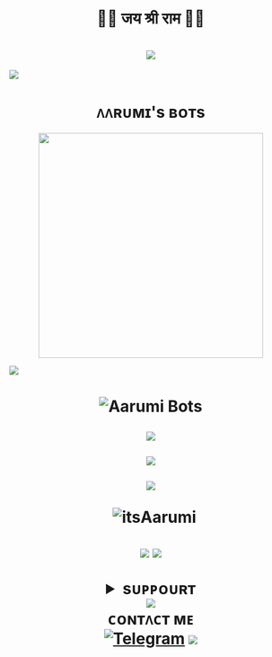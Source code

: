 <h1 align="center"

### 🚩🚩 जय श्री राम 🚩🚩
<h1 align="center"

<img src="https://user-images.githubusercontent.com/73097560/115834477-dbab4500-a447-11eb-908a-139a6edaec5c.gif">
<img src="https://readme-typing-svg.herokuapp.com?color=FF0085&width=620&lines=🍁+🚩+ᴘᴏᴡᴇʀᴇᴅ+ʙʏ+ʙᴏᴛ+ᴍᴧsᴛᴇʀ+ᴧᴧʀᴜᴍɪ+🚩+🍁"></b></h3>
<img src="https://user-images.githubusercontent.com/73097560/115834477-dbab4500-a447-11eb-908a-139a6edaec5c.gif">
<h1 align="center"><b>ᴧᴧʀᴜᴍɪ's ʙᴏᴛs</b></h1>
<p align="center"><a href="https://t.me/Swagger_Soul"><img src="https://files.catbox.moe/oysy5f.jpg" width="400"></a></p>
<img src="https://user-images.githubusercontent.com/73097560/115834477-dbab4500-a447-11eb-908a-139a6edaec5c.gif">
<h1 align="center"

![Aarumi Bots](https://github-stats-alpha.vercel.app/api?username=itsAarumi "itsAarumi")


<img src="https://user-images.githubusercontent.com/73097560/115834477-dbab4500-a447-11eb-908a-139a6edaec5c.gif">

![](https://github-readme-streak-stats.herokuapp.com/?user=itsAarumi&theme=onedark&hide_border=false)<br/>

<p align="center">
<img src="https://github-stats-alpha.vercel.app/api/?username=itsAarumi&cc=000&tc=00ff00&ic=fff000&bc=fff" align="center">
</p>

<p align="center">&nbsp;
  <img align="center" src="https://github-readme-stats.vercel.app/api?username=itsAarumi&&show_icons=true&theme=midnight-purple" alt="itsAarumi"/></p>        

<p align="center">
<img src="https://github-readme-stats.vercel.app/api/top-langs/?username=itsAarumi&layout=compact&theme=tokyonight" align="center">



<img src="https://user-images.githubusercontent.com/73097560/115834477-dbab4500-a447-11eb-908a-139a6edaec5c.gif">

<details>
<summary><b>sᴜᴘᴘᴏᴜʀᴛ</b></summary>
<a href="https://t.me/AarumiChat"><img title="Telegram" src="https://img.shields.io/badge/Telegram-%23000000.svg?&style=for-the-badge&logo=telegram&logoColor=61DAFB"></a>
</details>
<img src="https://user-images.githubusercontent.com/73097560/115834477-dbab4500-a447-11eb-908a-139a6edaec5c.gif">
<summary><b>ᴄᴏɴᴛᴧᴄᴛ ᴍᴇ</b></b></summary>
<a href="https://t.me/Swagger_Soul"><img title="Telegram" src="https://img.shields.io/badge/Telegram-%23000000.svg?&style=for-the-badge&logo=telegram&logoColor=61DAFB"></a>
</details>
<img src="https://user-images.githubusercontent.com/73097560/115834477-dbab4500-a447-11eb-908a-139a6edaec5c.gif">
